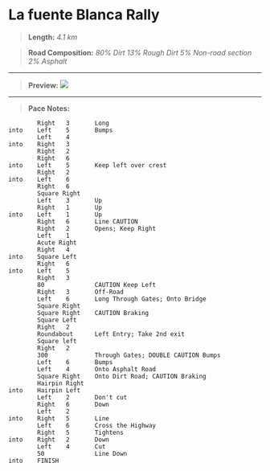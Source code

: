 # La fuente Blanca Rally
> **Length:** *4.1 km*
 
> **Road Composition:**
*80% Dirt*
*13% Rough Dirt*
*5% Non-road section*
*2% Asphalt*
---
> **Preview:**
![](https://prod.cloud.rockstargames.com/ugc/gta5mission/3175/eakK97JuCECKsFZJoErKbA/2_0.jpg)

---
> **Pace Notes:** 
> 
			Right 	3		Long
	into	Left 	5		Bumps
			Left 	4
	into	Right 	3
			Right 	2
			Right 	6
	into	Left 	5		Keep left over crest
			Right 	2
	into	Left 	6
			Right 	6
			Square Right
			Left 	3		Up
			Right	1		Up
	into	Left 	1		Up
			Right 	6		Line CAUTION
			Right 	2		Opens; Keep Right
			Left	1
			Acute Right
			Right 	4
	into 	Square Left
			Right 	6
	into 	Left 	5
			Right 	3
			80				CAUTION Keep Left
			Right 	3		Off-Road
			Left	6		Long Through Gates; Onto Bridge
			Square Right
			Square Right	CAUTION Braking
			Square Left
			Right 	2
			Roundabout		Left Entry; Take 2nd exit
			Square left
			Right	2
			300				Through Gates; DOUBLE CAUTION Bumps
			Left 	6		Bumps
			Left 	4		Onto Asphalt Road
			Square Right	Onto Dirt Road; CAUTION Braking
			Hairpin Right
	into	Hairpin Left
			Left 	2		Don't cut
			Right	6 		Down
			Left 	2
	into 	Right	5 		Line
			Left	6		Cross the Highway
			Right	5		Tightens
	into	Right	2		Down
			Left 	4		Cut
			50				Line Down
	into	FINISH